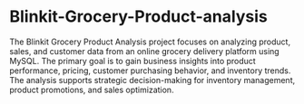 # Blinkit-Grocery-Product-analysis
The Blinkit Grocery Product Analysis project focuses on analyzing product, sales, and customer data from an online grocery delivery platform using MySQL. The primary goal is to gain business insights into product performance, pricing, customer purchasing behavior, and inventory trends. The analysis supports strategic decision-making for inventory management, product promotions, and sales optimization.
